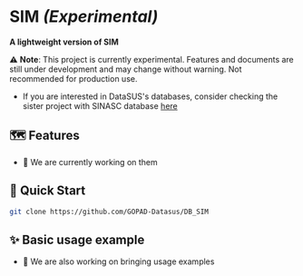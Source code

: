 # SIM *(Experimental)*

**A lightweight version of SIM**

⚠️ **Note**: This project is currently experimental. Features and documents are still under development and may change without warning. Not recommended for production use.
- If you are interested in DataSUS's databases, consider checking the sister project with SINASC database [here](https://github.com/GOPAD-Datasus/DB_SINASC)

## 🗺 Features
- 🚧 We are currently working on them

## 🚀 Quick Start
```bash
git clone https://github.com/GOPAD-Datasus/DB_SIM
```

## ✨ Basic usage example
- 🚧 We are also working on bringing usage examples